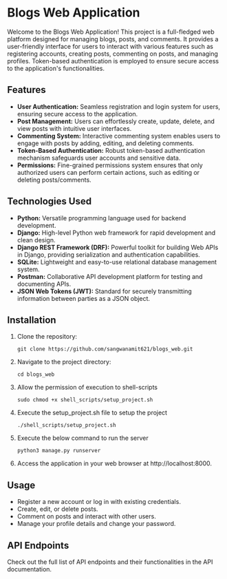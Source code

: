 # Blogs Web Application

Welcome to the Blogs Web Application! This project is a full-fledged web platform designed for managing blogs, posts, and comments. It provides a user-friendly interface for users to interact with various features such as registering accounts, creating posts, commenting on posts, and managing profiles. Token-based authentication is employed to ensure secure access to the application's functionalities.


## Features

* __User Authentication:__ Seamless registration and login system for users, ensuring secure access to the application.
* __Post Management:__ Users can effortlessly create, update, delete, and view posts with intuitive user interfaces.
* __Commenting System:__ Interactive commenting system enables users to engage with posts by adding, editing, and deleting comments.
* __Token-Based Authentication:__ Robust token-based authentication mechanism safeguards user accounts and sensitive data.
* __Permissions:__ Fine-grained permissions system ensures that only authorized users can perform certain actions, such as editing or deleting posts/comments.


## Technologies Used

* __Python:__ Versatile programming language used for backend development.
* __Django:__ High-level Python web framework for rapid development and clean design.
* __Django REST Framework (DRF):__ Powerful toolkit for building Web APIs in Django, providing serialization and authentication capabilities.
* __SQLite:__ Lightweight and easy-to-use relational database management system.
* __Postman:__ Collaborative API development platform for testing and documenting APIs.
* __JSON Web Tokens (JWT):__ Standard for securely transmitting information between parties as a JSON object.


## Installation

1. Clone the repository:
    ```
    git clone https://github.com/sangwanamit621/blogs_web.git
    ```

2. Navigate to the project directory:
    ```
    cd blogs_web
    ```

3. Allow the permission of execution to shell-scripts
    ```
    sudo chmod +x shell_scripts/setup_project.sh
    ```

4. Execute the setup_project.sh file to setup the project
    ```
    ./shell_scripts/setup_project.sh 
    ```

5. Execute the below command to run the server
    ```
    python3 manage.py runserver 
    ```

6. Access the application in your web browser at http://localhost:8000.

## Usage

* Register a new account or log in with existing credentials.
* Create, edit, or delete posts.
* Comment on posts and interact with other users.
* Manage your profile details and change your password.


## API Endpoints

Check out the full list of API endpoints and their functionalities in the API documentation.



